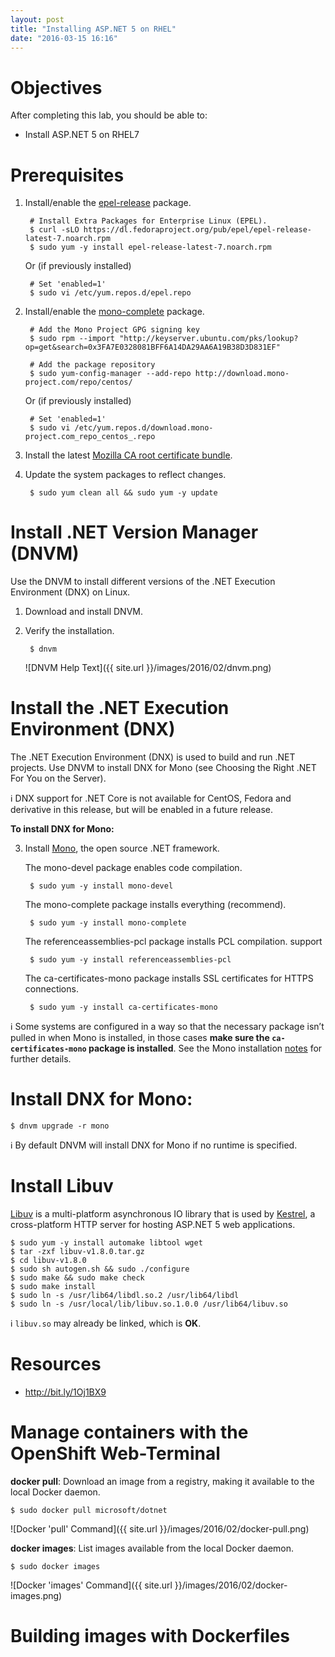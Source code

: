 ```yaml
---
layout: post
title: "Installing ASP.NET 5 on RHEL"
date: "2016-03-15 16:16"
---
```


# Objectives
After completing this lab, you should be able to:

- Install ASP.NET 5 on RHEL7

# Prerequisites

1. Install/enable the [epel-release](http://bit.ly/1uKFUHt) package.

        # Install Extra Packages for Enterprise Linux (EPEL).
        $ curl -sLO https://dl.fedoraproject.org/pub/epel/epel-release-latest-7.noarch.rpm
        $ sudo yum -y install epel-release-latest-7.noarch.rpm

    Or (if previously installed)

        # Set 'enabled=1'
        $ sudo vi /etc/yum.repos.d/epel.repo

2. Install/enable the [mono-complete](http://bit.ly/1PK1Q1q) package.

        # Add the Mono Project GPG signing key
        $ sudo rpm --import "http://keyserver.ubuntu.com/pks/lookup?op=get&search=0x3FA7E0328081BFF6A14DA29AA6A19B38D3D831EF"

        # Add the package repository
        $ sudo yum-config-manager --add-repo http://download.mono-project.com/repo/centos/

    Or (if previously installed)

        # Set 'enabled=1'
        $ sudo vi /etc/yum.repos.d/download.mono-project.com_repo_centos_.repo

3. Install the latest [Mozilla CA root certificate bundle](https://rpmfind.net/linux/rpm2html/search.php?query=ca-certificates).

4. Update the system packages to reflect changes.

        $ sudo yum clean all && sudo yum -y update

# Install .NET Version Manager (DNVM)

Use the DNVM to install different versions of the .NET Execution Environment (DNX) on Linux.

1. Download and install DNVM.

2. Verify the installation.

        $ dnvm

    ![DNVM Help Text]({{ site.url }}/images/2016/02/dnvm.png)

# Install the .NET Execution Environment (DNX)

The .NET Execution Environment (DNX) is used to build and run .NET projects. Use DNVM to install DNX for Mono (see Choosing the Right .NET For You on the Server).

:information_source: DNX support for .NET Core is not available for CentOS, Fedora and derivative in this release, but will be enabled in a future release.

**To install DNX for Mono:**

3. Install [Mono](http://bit.ly/1zNxyES), the open source .NET framework.

    The mono-devel package enables code compilation.

        $ sudo yum -y install mono-devel

    The mono-complete package installs everything (recommend).

        $ sudo yum -y install mono-complete

    The referenceassemblies-pcl package installs PCL compilation. support

        $ sudo yum -y install referenceassemblies-pcl

    The ca-certificates-mono package installs SSL certificates for HTTPS connections.

        $ sudo yum -y install ca-certificates-mono

:information_source: Some systems are configured in a way so that the necessary package isn’t pulled in when Mono is installed, in those cases **make sure the `ca-certificates-mono` package is installed**. See the Mono installation [notes](http://bit.ly/1PJYMCt) for further details.

# Install DNX for Mono:

    $ dnvm upgrade -r mono

  :information_source: By default DNVM will install DNX for Mono if no runtime is specified.

# Install Libuv

[Libuv](http://bit.ly/1TtGNUC) is a multi-platform asynchronous IO library that is used by [Kestrel](http://bit.ly/1PJSWkF), a cross-platform HTTP server for hosting ASP.NET 5 web applications.

    $ sudo yum -y install automake libtool wget
    $ tar -zxf libuv-v1.8.0.tar.gz
    $ cd libuv-v1.8.0
    $ sudo sh autogen.sh && sudo ./configure
    $ sudo make && sudo make check
    $ sudo make install
    $ sudo ln -s /usr/lib64/libdl.so.2 /usr/lib64/libdl
    $ sudo ln -s /usr/local/lib/libuv.so.1.0.0 /usr/lib64/libuv.so

:information_source: `libuv.so` may already be linked, which is **OK**.

# Resources
- http://bit.ly/1Oj1BX9

# Manage containers with the OpenShift Web-Terminal

**docker pull**: Download an image from a registry, making it available to the local Docker daemon.

    $ sudo docker pull microsoft/dotnet

![Docker 'pull' Command]({{ site.url }}/images/2016/02/docker-pull.png)

**docker images**: List images available from the local Docker daemon.

    $ sudo docker images

![Docker 'images' Command]({{ site.url }}/images/2016/02/docker-images.png)

# Building images with Dockerfiles
